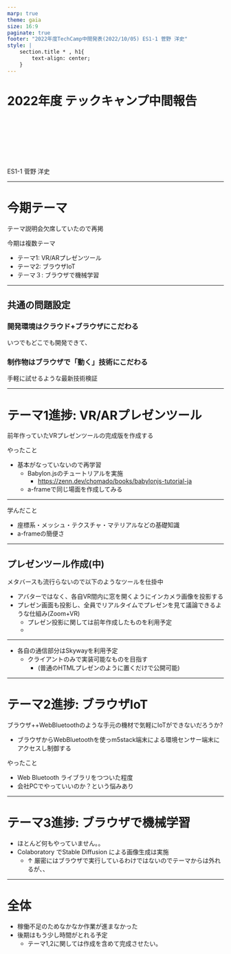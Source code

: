 ```yaml
---
marp: true
theme: gaia
size: 16:9 
paginate: true 
footer: "2022年度TechCamp中間発表(2022/10/05) ES1-1 菅野 洋史"
style: |
    section.title * , h1{
        text-align: center;
    }
---
```


# 2022年度 テックキャンプ中間報告

<br>
<br>
<br>
<br>
<br>
<br>

ES1-1 菅野 洋史

--- 

# 今期テーマ

テーマ説明会欠席していたので再掲

今期は複数テーマ
- テーマ1: VR/ARプレゼンツール
- テーマ2: ブラウザIoT
- テーマ３: ブラウザで機械学習
---

## 共通の問題設定



###  開発環境はクラウド+ブラウザにこだわる
いつでもどこでも開発できて、
###  制作物はブラウザで「動く」技術にこだわる
手軽に試せるような最新技術検証


---
# テーマ1進捗: VR/ARプレゼンツール

前年作っていたVRプレゼンツールの完成版を作成する

やったこと
- 基本がなっていないので再学習
  -  Babylon.jsのチュートリアルを実施
     -  https://zenn.dev/chomado/books/babylonjs-tutorial-ja
  -  a-frameで同じ場面を作成してみる 

--- 

学んだこと
- 座標系・メッシュ・テクスチャ・マテリアルなどの基礎知識
- a-frameの簡便さ

--- 
## プレゼンツール作成(中)

メタバースも流行らないので以下のようなツールを仕掛中

  - アバターではなく、各自VR間内に窓を開くようにインカメラ画像を投影する
  - プレゼン画面も投影し、全員でリアルタイムでプレゼンを見て議論できるような仕組み(Zoom+VR)
    - プレゼン投影に関しては前年作成したものを利用予定
    - 
---
  - 各自の通信部分はSkywayを利用予定
    - クライアントのみで実装可能なものを目指す
      - (普通のHTMLプレゼンのように置くだけで公開可能)

---
# テーマ2進捗: ブラウザIoT

ブラウザ++WebBluetoothのような手元の機材で気軽にIoTができないだろうか? 

- ブラウザからWebBluetoothを使っm5stack端末による環境センサー端末にアクセスし制御する

やったこと

- Web Bluetooth ライブラリをつついた程度
- 会社PCでやっていいのか？という悩みあり



--- 

# テーマ3進捗: ブラウザで機械学習

- ほとんど何もやっていません。。
- Colaboratory でStable Diffusion による画像生成は実施  
  - ↑ 厳密にはブラウザで実行しているわけではないのでテーマからは外れるが、、


---
# 全体

- 稼働不足のためなかなか作業が進まなかった
- 後期はもう少し時間がとれる予定
  -  テーマ1,2に関しては作成を含めて完成させたい。